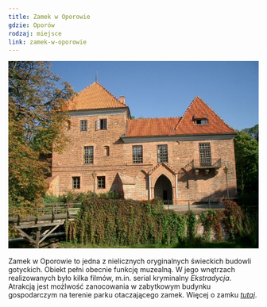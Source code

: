 ```yaml
---
title: Zamek w Oporowie
gdzie: Oporów
rodzaj: miejsce
link: zamek-w-oporowie
---
```

![Zamek w Oporowie](/foto/plenery/oporow-zamek.jpg)

Zamek w Oporowie to jedna z nielicznych oryginalnych świeckich budowli gotyckich. Obiekt pełni obecnie funkcję muzealną. W jego wnętrzach realizowanych było kilka filmów, m.in. serial kryminalny *Ekstradycja*. Atrakcją jest możlwość zanocowania w zabytkowym budynku gospodarczym na terenie parku otaczającego zamek. Więcej o zamku [*tutaj*](http://www.zamekoporow.pl/).